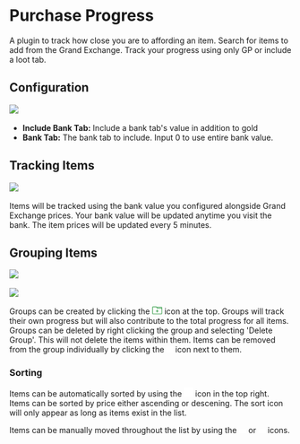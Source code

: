 # Purchase Progress
A plugin to track how close you are to affording an item. Search for items to add from the Grand Exchange. Track your progress using only GP or include a loot tab.

## Configuration
![](https://i.imgur.com/Sqwu3gZ.png)

* **Include Bank Tab:** Include a bank tab's value in addition to gold
* **Bank Tab:** The bank tab to include. Input 0 to use entire bank value.

## Tracking Items
![](https://i.imgur.com/COLvOkS.png)

Items will be tracked using the bank value you configured alongside Grand Exchange prices. Your bank value will be updated anytime you visit the bank. The item prices will be updated every 5 minutes.

## Grouping Items
![](https://i.imgur.com/dtMiFTn.png)

![](https://i.imgur.com/PJG7mwN.png)

Groups can be created by clicking the ![](/src/main/resources/add_group_icon.png) icon at the top. Groups will track their own progress but will also contribute to the total progress for all items. Groups can be deleted by right clicking the group and selecting 'Delete Group'. This will not delete the items within them. Items can be removed from the group individually by clicking the ![](/src/main/resources/delete_icon.png) icon next to them.

### Sorting

Items can be automatically sorted by using the ![](/src/main/resources/sort_icon.png) icon in the top right. Items can be sorted by price either ascending or descening. The sort icon will only appear as long as items exist in the list.

Items can be manually moved throughout the list by using the ![](/src/main/resources/shift_up_icon.png) or ![](/src/main/resources/shift_down_icon.png) icons.